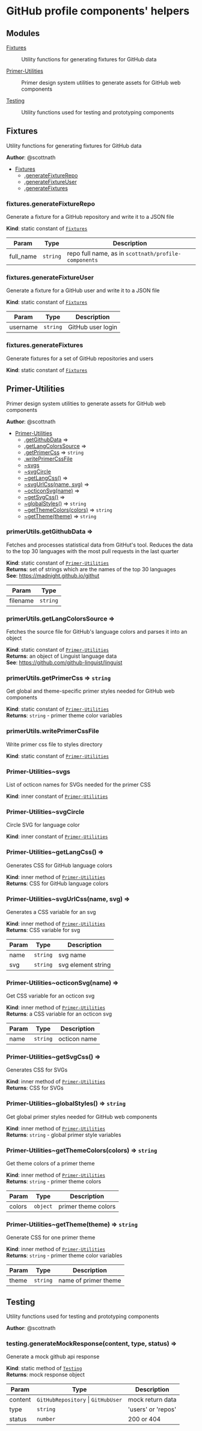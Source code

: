 # GitHub profile components' helpers

## Modules

<dl>
<dt><a href="#module_Fixtures">Fixtures</a></dt>
<dd><p>Utility functions for generating fixtures for GitHub data</p>
</dd>
<dt><a href="#module_Primer-Utilities">Primer-Utilities</a></dt>
<dd><p>Primer design system utilities to generate assets for GitHub web components</p>
</dd>
<dt><a href="#module_Testing">Testing</a></dt>
<dd><p>Utility functions used for testing and prototyping components</p>
</dd>
</dl>

<a name="module_Fixtures"></a>

## Fixtures
Utility functions for generating fixtures for GitHub data

**Author**: @scottnath  

* [Fixtures](#module_Fixtures)
    * [.generateFixtureRepo](#module_Fixtures.generateFixtureRepo)
    * [.generateFixtureUser](#module_Fixtures.generateFixtureUser)
    * [.generateFixtures](#module_Fixtures.generateFixtures)

<a name="module_Fixtures.generateFixtureRepo"></a>

### fixtures.generateFixtureRepo
Generate a fixture for a GitHub repository and write it to a JSON file

**Kind**: static constant of [<code>Fixtures</code>](#module_Fixtures)  

| Param | Type | Description |
| --- | --- | --- |
| full_name | <code>string</code> | repo full name, as in `scottnath/profile-components` |

<a name="module_Fixtures.generateFixtureUser"></a>

### fixtures.generateFixtureUser
Generate a fixture for a GitHub user and write it to a JSON file

**Kind**: static constant of [<code>Fixtures</code>](#module_Fixtures)  

| Param | Type | Description |
| --- | --- | --- |
| username | <code>string</code> | GitHub user login |

<a name="module_Fixtures.generateFixtures"></a>

### fixtures.generateFixtures
Generate fixtures for a set of GitHub repositories and users

**Kind**: static constant of [<code>Fixtures</code>](#module_Fixtures)  
<a name="module_Primer-Utilities"></a>

## Primer-Utilities
Primer design system utilities to generate assets for GitHub web components

**Author**: @scottnath  

* [Primer-Utilities](#module_Primer-Utilities)
    * [.getGithubData](#module_Primer-Utilities.getGithubData) ⇒
    * [.getLangColorsSource](#module_Primer-Utilities.getLangColorsSource) ⇒
    * [.getPrimerCss](#module_Primer-Utilities.getPrimerCss) ⇒ <code>string</code>
    * [.writePrimerCssFile](#module_Primer-Utilities.writePrimerCssFile)
    * [~svgs](#module_Primer-Utilities..svgs)
    * [~svgCircle](#module_Primer-Utilities..svgCircle)
    * [~getLangCss()](#module_Primer-Utilities..getLangCss) ⇒
    * [~svgUrlCss(name, svg)](#module_Primer-Utilities..svgUrlCss) ⇒
    * [~octiconSvg(name)](#module_Primer-Utilities..octiconSvg) ⇒
    * [~getSvgCss()](#module_Primer-Utilities..getSvgCss) ⇒
    * [~globalStyles()](#module_Primer-Utilities..globalStyles) ⇒ <code>string</code>
    * [~getThemeColors(colors)](#module_Primer-Utilities..getThemeColors) ⇒ <code>string</code>
    * [~getTheme(theme)](#module_Primer-Utilities..getTheme) ⇒ <code>string</code>

<a name="module_Primer-Utilities.getGithubData"></a>

### primerUtils.getGithubData ⇒
Fetches and processes statistical data from GitHut's tool. Reduces the
 data to the top 30 languages with the most pull requests in the last quarter

**Kind**: static constant of [<code>Primer-Utilities</code>](#module_Primer-Utilities)  
**Returns**: set of strings which are the names of the top 30 languages  
**See**: https://madnight.github.io/githut  

| Param | Type |
| --- | --- |
| filename | <code>string</code> | 

<a name="module_Primer-Utilities.getLangColorsSource"></a>

### primerUtils.getLangColorsSource ⇒
Fetches the source file for GitHub's language colors and parses it into an object

**Kind**: static constant of [<code>Primer-Utilities</code>](#module_Primer-Utilities)  
**Returns**: an object of Linguist language data  
**See**: https://github.com/github-linguist/linguist  
<a name="module_Primer-Utilities.getPrimerCss"></a>

### primerUtils.getPrimerCss ⇒ <code>string</code>
Get global and theme-specific primer styles needed for GitHub web components

**Kind**: static constant of [<code>Primer-Utilities</code>](#module_Primer-Utilities)  
**Returns**: <code>string</code> - primer theme color variables  
<a name="module_Primer-Utilities.writePrimerCssFile"></a>

### primerUtils.writePrimerCssFile
Write primer css file to styles directory

**Kind**: static constant of [<code>Primer-Utilities</code>](#module_Primer-Utilities)  
<a name="module_Primer-Utilities..svgs"></a>

### Primer-Utilities~svgs
List of octicon names for SVGs needed for the primer CSS

**Kind**: inner constant of [<code>Primer-Utilities</code>](#module_Primer-Utilities)  
<a name="module_Primer-Utilities..svgCircle"></a>

### Primer-Utilities~svgCircle
Circle SVG for language color

**Kind**: inner constant of [<code>Primer-Utilities</code>](#module_Primer-Utilities)  
<a name="module_Primer-Utilities..getLangCss"></a>

### Primer-Utilities~getLangCss() ⇒
Generates CSS for GitHub language colors

**Kind**: inner method of [<code>Primer-Utilities</code>](#module_Primer-Utilities)  
**Returns**: CSS for GitHub language colors  
<a name="module_Primer-Utilities..svgUrlCss"></a>

### Primer-Utilities~svgUrlCss(name, svg) ⇒
Generates a CSS variable for an svg

**Kind**: inner method of [<code>Primer-Utilities</code>](#module_Primer-Utilities)  
**Returns**: CSS variable for svg  

| Param | Type | Description |
| --- | --- | --- |
| name | <code>string</code> | svg name |
| svg | <code>string</code> | svg element string |

<a name="module_Primer-Utilities..octiconSvg"></a>

### Primer-Utilities~octiconSvg(name) ⇒
Get CSS variable for an octicon svg

**Kind**: inner method of [<code>Primer-Utilities</code>](#module_Primer-Utilities)  
**Returns**: a CSS variable for an octicon svg  

| Param | Type | Description |
| --- | --- | --- |
| name | <code>string</code> | octicon name |

<a name="module_Primer-Utilities..getSvgCss"></a>

### Primer-Utilities~getSvgCss() ⇒
Generates CSS for SVGs

**Kind**: inner method of [<code>Primer-Utilities</code>](#module_Primer-Utilities)  
**Returns**: CSS for SVGs  
<a name="module_Primer-Utilities..globalStyles"></a>

### Primer-Utilities~globalStyles() ⇒ <code>string</code>
Get global primer styles needed for GitHub web components

**Kind**: inner method of [<code>Primer-Utilities</code>](#module_Primer-Utilities)  
**Returns**: <code>string</code> - global primer style variables  
<a name="module_Primer-Utilities..getThemeColors"></a>

### Primer-Utilities~getThemeColors(colors) ⇒ <code>string</code>
Get theme colors of a primer theme

**Kind**: inner method of [<code>Primer-Utilities</code>](#module_Primer-Utilities)  
**Returns**: <code>string</code> - primer theme colors  

| Param | Type | Description |
| --- | --- | --- |
| colors | <code>object</code> | primer theme colors |

<a name="module_Primer-Utilities..getTheme"></a>

### Primer-Utilities~getTheme(theme) ⇒ <code>string</code>
Generate CSS for one primer theme

**Kind**: inner method of [<code>Primer-Utilities</code>](#module_Primer-Utilities)  
**Returns**: <code>string</code> - primer theme color variables  

| Param | Type | Description |
| --- | --- | --- |
| theme | <code>string</code> | name of primer theme |

<a name="module_Testing"></a>

## Testing
Utility functions used for testing and prototyping components

**Author**: @scottnath  
<a name="module_Testing.generateMockResponse"></a>

### testing.generateMockResponse(content, type, status) ⇒
Generate a mock github api response

**Kind**: static method of [<code>Testing</code>](#module_Testing)  
**Returns**: mock response object  

| Param | Type | Description |
| --- | --- | --- |
| content | <code>GitHubRepository</code> \| <code>GitHubUser</code> | mock return data |
| type | <code>string</code> | 'users' or 'repos' |
| status | <code>number</code> | 200 or 404 |

